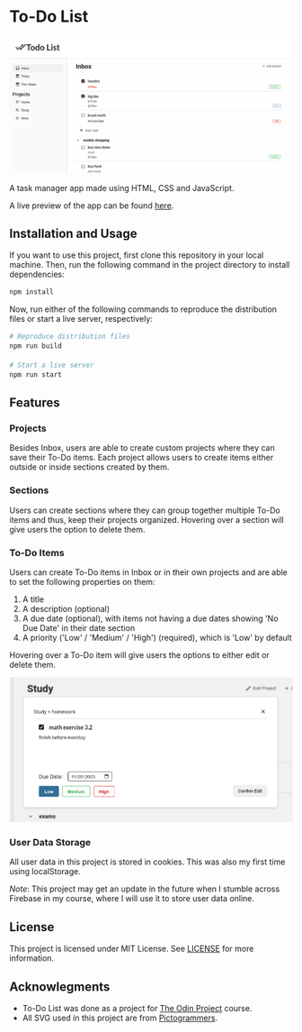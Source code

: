 # To-Do List
![preview](./preview-imgs/preview.png)

A task manager app made using HTML, CSS and JavaScript.

A live preview of the app can be found [here](https://sh4dman23.github.io/todo-list).

## Installation and Usage
If you want to use this project, first clone this repository in your local machine. Then, run the following command
in the project directory to install dependencies:
```bash
npm install
```
Now, run either of the following commands to reproduce the distribution files or start a live server, respectively:
```bash
# Reproduce distribution files
npm run build

# Start a live server
npm run start
```

## Features
### Projects
Besides Inbox, users are able to create custom projects where they can save their To-Do items. Each project allows
users to create items either outside or inside sections created by them.

### Sections
Users can create sections where they can group together multiple To-Do items and thus, keep their projects organized.
Hovering over a section will give users the option to delete them.

### To-Do Items
Users can create To-Do items in Inbox or in their own projects and are able to set the following properties on them:

1. A title
2. A description (optional)
3. A due date (optional), with items not having a due dates showing 'No Due Date' in their date section
4. A priority ('Low' / 'Medium' / 'High') (required), which is 'Low' by default

Hovering over a To-Do item will give users the options to either edit or delete them.

![edit](./preview-imgs/edit.png)

### User Data Storage
All user data in this project is stored in cookies. This was also my first time using localStorage.

*Note*: This project may get an update in the future when I stumble across Firebase in my course, where I will use
it to store user data online.

## License
This project is licensed under MIT License. See [LICENSE](./LICENSE) for more information.

## Acknowlegments
- To-Do List was done as a project for [The Odin Project](https://www.theodinproject.com) course.
- All SVG used in this project are from [Pictogrammers](https://pictogrammers.com/).